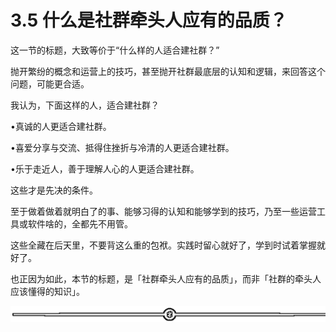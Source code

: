 # 3.5 什么是社群牵头人应有的品质？

这一节的标题，大致等价于“什么样的人适合建社群？”

抛开繁纷的概念和运营上的技巧，甚至抛开社群最底层的认知和逻辑，来回答这个问题，可能更合适。

我认为，下面这样的人，适合建社群？

•真诚的人更适合建社群。

•喜爱分享与交流、抵得住挫折与冷清的人更适合建社群。

•乐于走近人，善于理解人心的人更适合建社群。

这些才是先决的条件。

至于做着做着就明白了的事、能够习得的认知和能够学到的技巧，乃至一些运营工具或软件啥的，全都先不用管。

这些全藏在后天里，不要背这么重的包袱。实践时留心就好了，学到时试着掌握就好了。

也正因为如此，本节的标题，是「社群牵头人应有的品质」，而非「社群的牵头人应该懂得的知识」。

![](img/08b409e548d8d310a42e1b70226b77ec.png)